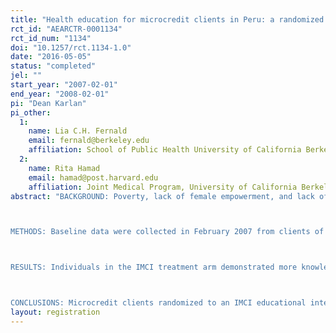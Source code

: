 ```yaml
---
title: "Health education for microcredit clients in Peru: a randomized controlled trial"
rct_id: "AEARCTR-0001134"
rct_id_num: "1134"
doi: "10.1257/rct.1134-1.0"
date: "2016-05-05"
status: "completed"
jel: ""
start_year: "2007-02-01"
end_year: "2008-02-01"
pi: "Dean Karlan"
pi_other:
  1:
    name: Lia C.H. Fernald
    email: fernald@berkeley.edu
    affiliation: School of Public Health University of California Berkeley Berkeley, USA
  2:
    name: Rita Hamad
    email: hamad@post.harvard.edu
    affiliation: Joint Medical Program, University of California Berkeley – University of California San Francisco, Berkeley, USA
abstract: "BACKGROUND: Poverty, lack of female empowerment, and lack of education are major risk factors for childhood illness worldwide. Microcredit programs, by offering small loans to poor individuals, attempt to address the first two of these risk factors, poverty and gender disparity. They provide clients, usually women, with a means to invest in their businesses and support their families. This study investigates the health effects of also addressing the remaining risk factor, lack of knowledge about important health issues, through randomization of members of a microcredit organization to receive a health education module based on the World Health Organization’s Integrated Management of Childhood Illness (IMCI) community intervention.

METHODS: Baseline data were collected in February 2007 from clients of a microcredit organization in Pucallpa, Peru (n = 1,855) and their children (n = 598). Loan groups, consisting of 15 to 20 clients, were then randomly assigned to receive a health education intervention involving eight monthly 30-minute sessions given by the organization’s loan officers at monthly loan group meetings. In February 2008, follow-up data were collected, and included assessments of sociodemographic information, knowledge of child health issues, and child health status (including child height, weight, and blood hemoglobin levels). To explore the effects of treatment (i.e., participation in the health education sessions) on the key outcome variables, multivariate regressions were implemented using ordinary least squares.

RESULTS: Individuals in the IMCI treatment arm demonstrated more knowledge about a variety of issues related to child health, but there were no changes in anthropometric measures or reported child health status.

CONCLUSIONS: Microcredit clients randomized to an IMCI educational intervention showed greater knowledge about child health, but no differences in child health outcomes compared to controls. These results imply that the intervention did not have sufficient intensity to change behavior, or that microcredit organizations may not be an appropriate setting for the administration of child health educational interventions of this type."
layout: registration
---
```



